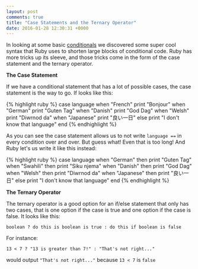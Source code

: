 ```yaml
---
layout: post
comments: true
title: "Case Statements and the Ternary Operator"
date: 2016-01-28 12:30:31 +0000
---
```


In looking at some basic [conditionals][conditionals-post] we discovered some super cool syntax that Ruby uses to shorten large blocks of conditional code. Ruby has more tricks up its sleeve, and those tricks come in the form of the case statement and the ternary operator.

<strong> The Case Statement </strong>

If we have a conditional statement that has a lot of possible cases, the case statement is the way to go. If looks like this:

{% highlight ruby %}
case language
when "French"
	print "Bonjour"
when "German"
	print "Guten Tag"
when "Danish"
	print "God Dag"
when "Welsh"
	print "Diwrnod da"
when "Japanese"
	print "良い一日"
else 
	print "I don't know that language"
end
{% endhighlight %}

As you can see the case statement allows us to not write `language ==` in every condition over and over. But guess what! Even that is too long! And Ruby let's us write it like this instead:

{% highlight ruby %}
case language
when "German" then print "Guten Tag"
when "Swahili" then print "Siku njema"
when "Danish" then print "God Dag"
when "Welsh" then print "Diwrnod da"
when "Japanese" then print "良い一日"
else print "I don't know that language"
end
{% endhighlight %}

<strong> The Ternary Operator </strong>

The ternary operator is a good option for an if/else statement that only has two cases, that is one option if the case is true and one option if the case is false. It looks like this:

`boolean ? do this is boolean is true : do this if boolean is false`

For instance:

`13 < 7 ? "13 is greater than 7!" : "That's not right..."`

would output `"That's not right..."` because `13 < 7` is `false`

[conditionals-post]: http://daisymolving.github.io/2016/01/18/ruby-conditionals.html
